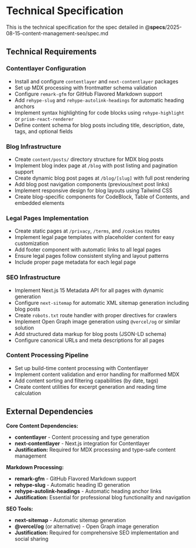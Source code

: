 # Technical Specification

This is the technical specification for the spec detailed in
@**specs**/2025-08-15-content-management-seo/spec.md

## Technical Requirements

### Contentlayer Configuration

- Install and configure `contentlayer` and `next-contentlayer` packages
- Set up MDX processing with frontmatter schema validation
- Configure `remark-gfm` for GitHub Flavored Markdown support
- Add `rehype-slug` and `rehype-autolink-headings` for automatic heading anchors
- Implement syntax highlighting for code blocks using `rehype-highlight` or `prism-react-renderer`
- Define content schema for blog posts including title, description, date, tags, and optional fields

### Blog Infrastructure

- Create `content/posts/` directory structure for MDX blog posts
- Implement blog index page at `/blog` with post listing and pagination support
- Create dynamic blog post pages at `/blog/[slug]` with full post rendering
- Add blog post navigation components (previous/next post links)
- Implement responsive design for blog layouts using Tailwind CSS
- Create blog-specific components for CodeBlock, Table of Contents, and embedded elements

### Legal Pages Implementation

- Create static pages at `/privacy`, `/terms`, and `/cookies` routes
- Implement legal page templates with placeholder content for easy customization
- Add footer component with automatic links to all legal pages
- Ensure legal pages follow consistent styling and layout patterns
- Include proper page metadata for each legal page

### SEO Infrastructure

- Implement Next.js 15 Metadata API for all pages with dynamic generation
- Configure `next-sitemap` for automatic XML sitemap generation including blog posts
- Create `robots.txt` route handler with proper directives for crawlers
- Implement Open Graph image generation using `@vercel/og` or similar solution
- Add structured data markup for blog posts (JSON-LD schema)
- Configure canonical URLs and meta descriptions for all pages

### Content Processing Pipeline

- Set up build-time content processing with Contentlayer
- Implement content validation and error handling for malformed MDX
- Add content sorting and filtering capabilities (by date, tags)
- Create content utilities for excerpt generation and reading time calculation

## External Dependencies

**Core Content Dependencies:**

- **contentlayer** - Content processing and type generation
- **next-contentlayer** - Next.js integration for Contentlayer
- **Justification:** Required for MDX processing and type-safe content management

**Markdown Processing:**

- **remark-gfm** - GitHub Flavored Markdown support
- **rehype-slug** - Automatic heading ID generation
- **rehype-autolink-headings** - Automatic heading anchor links
- **Justification:** Essential for professional blog functionality and navigation

**SEO Tools:**

- **next-sitemap** - Automatic sitemap generation
- **@vercel/og** (or alternative) - Open Graph image generation
- **Justification:** Required for comprehensive SEO implementation and social sharing
